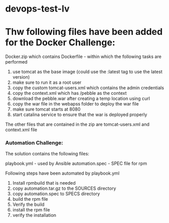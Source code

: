 # devops-test-lv
# Thw following files have been added for the Docker Challenge:

Docker.zip
which contains
Dockerfile - within which the following tasks are performed
1. use tomcat as the base image (could use the :latest tag to use the latest version)
2. make sure to run it as a root user
3. copy the custom tomcat-users.xml which contains the admin credentials
4. copy the context.xml which has /pebble as the context
5. download the pebble.war after creating a temp location using curl
6. copy the war file in the webapss folder to deploy the war file
7. make sure tomcat starts at 8080
8. start catalina service to ensure that the war is deployed properly

The other files that are contained in the zip are 
tomcat-users.xml and context.xml file


### Automation Challenge:

The solution contains the following files:

playbook.yml - used by Ansible 
automation.spec - SPEC file for rpm

Following steps have been automated by playbook.yml
1. Install rpmbuild that is needed
2. copy automation.tar.gz to the SOURCES directory
3. copy automation.spec to SPECS directory
4. build the rpm file
5. Verify the build
6. install the rpm file
7. verify the installation
